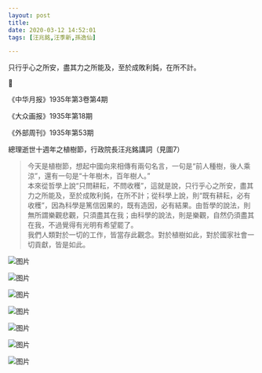 ```yaml
---
layout: post
title: 
date: 2020-03-12 14:52:01
tags: [汪兆銘,汪季新,孫逸仙]

---
```

只行乎心之所安，盡其力之所能及，至於成敗利鈍，在所不計。  

🌳  

《中华月报》1935年第3卷第4期

《大众画报》1935年第18期

《外部周刊》1935年第53期

總理逝世十週年之植樹節，行政院長汪兆銘講詞（見圖7）  

> 今天是植樹節，想起中國向來相傳有兩句名言，一句是“前人種樹，後人乘涼”，還有一句是“十年樹木，百年樹人。”  
> 本來從哲學上說“只問耕耘，不問收穫”，這就是說，只行乎心之所安，盡其力之所能及，至於成敗利鈍，在所不計；從科學上說，則“既有耕耘，必有收穫”，因為科學是篤信因果的，既有造因，必有結果。由哲學的說法，則無所謂樂觀悲觀，只須盡其在我；由科學的說法，則是樂觀，自然仍須盡其在我，不過覺得有光明有希望罷了。  
> 我們人類對於一切的工作，皆當存此觀念。對於植樹如此，對於國家社會一切貢獻，皆是如此。


![图片](./img/YnZvamxBaTlBYXJBdVh0LzFZRFc5NVFOVFJqQW5OSUs3NFFUTkdjT1U5Uko0bWJ1YmNkUFNBPT0.jpg)

![图片](./img/YnZvamxBaTlBYXJBdVh0LzFZRFc5M2NJdXdYNzNSZWR5NFJRejdWanZLTVJkdFU5MThFdlFBPT0.jpg)

![图片](./img/YnZvamxBaTlBYXJBdVh0LzFZRFc5OHVxeDlacXExZEpHTnpmNy82VXlxWGFpU2V0NUxwd1pnPT0.jpg)

![图片](./img/YnZvamxBaTlBYXJBdVh0LzFZRFc5OVhrcFkzMnczWnA0bVp2eTN2aC9hcTAya1B6d3BTN0N3PT0.jpg)

![图片](./img/YnZvamxBaTlBYXJBdVh0LzFZRFc5N20zQUhlMzlwMzVtdEVaVHVxU1E4cytyVGJYMkdKN2NnPT0.jpg)

![图片](./img/YnZvamxBaTlBYXJBdVh0LzFZRFc5L2w5OHlXTUhHYTU3WmRtaXJ2MlI2cmZHOW92OGx3YTd3PT0.jpg)

![图片](./img/YnZvamxBaTlBYXJBdVh0LzFZRFc5LzlQcm5RRWN0UWtnSnlFSUJmdGdXclRpT2Q3QU9yTFRBPT0.jpg)

